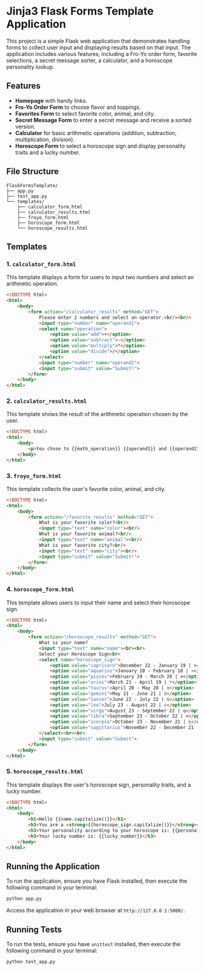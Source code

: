 # Jinja3 Flask Forms Template Application

This project is a simple Flask web application that demonstrates handling forms to collect user input and displaying results based on that input. The application includes various features, including a Fro-Yo order form, favorite selections, a secret message sorter, a calculator, and a horoscope personality lookup.

## Features
- **Homepage** with handy links.
- **Fro-Yo Order Form** to choose flavor and toppings.
- **Favorites Form** to select favorite color, animal, and city.
- **Secret Message Form** to enter a secret message and receive a sorted version.
- **Calculator** for basic arithmetic operations (addition, subtraction, multiplication, division).
- **Horoscope Form** to select a horoscope sign and display personality traits and a lucky number.

## File Structure
```
FlaskFormsTemplate/
├── app.py
├── test_app.py
└── templates/
    ├── calculator_form.html
    ├── calculator_results.html
    ├── froyo_form.html
    ├── horoscope_form.html
    └── horoscope_results.html
```

## Templates

### 1. `calculator_form.html`
This template displays a form for users to input two numbers and select an arithmetic operation.

```html
<!DOCTYPE html>
<html>
    <body>
        <form action="/calculator_results" method="GET">
            Please enter 2 numbers and select an operator.<br/><br/>
            <input type="number" name="operand1">
            <select name="operation">
                <option value="add">+</option>
                <option value="subtract">-</option>
                <option value="multiply">*</option>
                <option value="divide">/</option>
            </select>
            <input type="number" name="operand2">
            <input type="submit" value="Submit!">
        </form>
    </body>
</html>
```

### 2. `calculator_results.html`
This template shows the result of the arithmetic operation chosen by the user.

```html
<!DOCTYPE html>
<html>
    <body>
        <p>You chose to {{math_operation}} {{operand1}} and {{operand2}}. Your result is: {{result}}</p>
    </body>
</html>
```

### 3. `froyo_form.html`
This template collects the user's favorite color, animal, and city.

```html
<!DOCTYPE html>
<html>
    <body>
        <form action="/favorite_results" method="GET">
            What is your favorite color?<br/>
            <input type="text" name="color"><br/>
            What is your favorite animal?<br/>
            <input type="text" name="animal"><br/>
            What is your favorite city?<br/>
            <input type="text" name="city"><br/>
            <input type="submit" value="Submit!">
        </form>
    </body>
</html>
```

### 4. `horoscope_form.html`
This template allows users to input their name and select their horoscope sign.

```html
<!DOCTYPE html>
<html>
    <body>
        <form action="/horoscope_results" method="GET">
            What is your name?
            <input type="text" name="name"><br><br>
            Select your Horoscope Sign<br>
            <select name="horoscope_sign">
                <option value="capricorn">December 22 - January 19 | ♑️</option>
                <option value="aquarius">January 20 - February 18 | ♒️</option>
                <option value="pisces">February 19 - March 20 | ♓️</option>
                <option value="aries">March 21 - April 19 | ♈️</option>
                <option value="taurus">April 20 - May 20 | ♉️</option>
                <option value="gemini">May 21 - June 21 | ♊️</option>
                <option value="cancer">June 22 - July 22 | ♋️</option>
                <option value="leo">July 23 - August 22 | ♌️</option>
                <option value="virgo">August 23 - September 22 | ♍️</option>
                <option value="libra">September 23 - October 22 | ♎️</option>
                <option value="scorpio">October 23 - November 21 | ♏️</option>
                <option value="sagittarius">November 22 - December 21 | ♐️</option>
            </select><br><br>
            <input type="submit" value="Submit">
        </form>
    </body>
</html>
```

### 5. `horoscope_results.html`
This template displays the user's horoscope sign, personality traits, and a lucky number.

```html
<!DOCTYPE html>
<html>
    <body>
        <h1>Hello {{name.capitalize()}}</h1>
        <h3>You are a <strong>{{horoscope_sign.capitalize()}}</strong></h3>
        <h3>Your personality according to your horoscope is: {{personality}}</h3>
        <h3>Your lucky number is: {{lucky_number}}</h3>
    </body>
</html>
```

## Running the Application
To run the application, ensure you have Flask installed, then execute the following command in your terminal:

```bash
python app.py
```

Access the application in your web browser at `http://127.0.0.1:5000/`.

## Running Tests
To run the tests, ensure you have `unittest` installed, then execute the following command in your terminal:

```bash
python test_app.py
```
